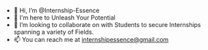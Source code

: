 - 👋 Hi, I’m @Internship-Essence
- 👀 I'm here to Unleash Your Potential
- 💞️ I’m looking to collaborate on with Students to secure Internships spanning a variety of Fields.
- 📫 You can reach me at internshipessence@gmail.com

<!---
Internship-Essence/Internship-Essence is a ✨ special ✨ repository because its `README.md` (this file) appears on your GitHub profile.
You can click the Preview link to take a look at your changes.
--->
